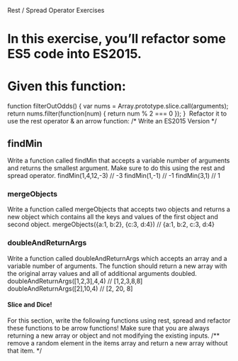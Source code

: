 Rest / Spread Operator Exercises
# In this exercise, you’ll refactor some ES5 code into ES2015.

Given this function:
====================
function filterOutOdds() {
  var nums = Array.prototype.slice.call(arguments);
  return nums.filter(function(num) {
    return num % 2 === 0
  });
}
​
Refactor it to use the rest operator & an arrow function:
/* Write an ES2015 Version */
​
## findMin
Write a function called findMin that accepts a variable number of arguments and returns the smallest argument.
Make sure to do this using the rest and spread operator.
findMin(1,4,12,-3) // -3
findMin(1,-1) // -1
findMin(3,1) // 1
​
### mergeObjects

Write a function called mergeObjects that accepts two objects and returns a new object which contains all the keys and values of the first object and second object.
mergeObjects({a:1, b:2}, {c:3, d:4}) // {a:1, b:2, c:3, d:4}


### doubleAndReturnArgs
Write a function called doubleAndReturnArgs which accepts an array and a variable number of arguments. The function should return a new array with the original array values and all of additional arguments doubled.
doubleAndReturnArgs([1,2,3],4,4) // [1,2,3,8,8]
doubleAndReturnArgs([2],10,4) // [2, 20, 8]
​
#### Slice and Dice!
For this section, write the following functions using rest, spread and refactor these functions to be arrow functions!
Make sure that you are always returning a new array or object and not modifying the existing inputs.
/** remove a random element in the items array
and return a new array without that item. */

